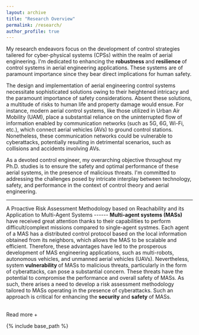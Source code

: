 ```yaml
---
layout: archive
title: "Research Overview"
permalink: /research/
author_profile: true
---
```


My research endeavors focus on the development of control strategies tailered for cyber-physical systems (CPSs) within the realm of aerial engineering. I'm dedicated to enhancing the <strong> robustness </strong> and <strong> resilience </strong> of control systems in aerial engineering applications. These systems are of paramount importance since they bear direct implications for human safety. 

The design and implementation of aerial engineering control systems necessitate sophisticated solutions owing to their heightened intricacy and the paramount importance of safety considerations. Absent these solutions, a multitude of risks to human life and property damage would ensue. For instance, modern aerial control systems, like those utilized in Urban Air Mobility (UAM), place a substantial reliance on the uninterrupted flow of information enabled by communication networks (such as 5G, 6G, Wi-Fi, etc.), which connect aerial vehicles (AVs) to ground control stations. Nonetheless, these communication networks could be vulnerable to cyberattacks, potentially resulting in detrimental scenarios, such as collisions and accidents involving AVs.

As a devoted control engineer, my overarching objective throughout my Ph.D. studies is to ensure the safety and optimal performance of these aerial systems, in the presence of malicious threats. I'm committed to addressing the challenges posed by intricate interplay between technology, safety, and performance in the context of control theory and aerial engineering. 

<hr>
A Proactive Risk Assessment Methodology based on Reachability and its Application to Multi-Agent Systems
------
<div id="dots" style="display:inline"> <strong> Multi-agent systems (MASs) </strong> have received great attention thanks to their capabilities to perform difficult/complext missions compared to single-agent systmes. Each agent of a MAS has a distributed control protocol based on the local information obtained from its neighbors, which allows the MAS to be scalable and efficient. Therefore, these advantages have led to the prosperous development of MAS engineering applications, such as multi-robots, autonomous vehicles, and unmanned aerial vehicles (UAVs). Nevertheless, system <strong> vulnerability </strong> of MASs to malicious threats, particularly in the form of cyberattacks, can pose a substantial concern. These threats have the potential to compromise the performance and overall safety of MASs. As such, there arises a need to develop a risk assessment methodology tailored to MASs operating in the presence of cyberattacks. Such an approach is critical for enhancing the <strong> security </strong> and <strong> safety </strong> of MASs. </div>

<div id="more" style="display:none">
In contrast to single-agent systems, multi-agent systems (MASs) exhibit a distinctive feature wherein the functionality and mission execution of MASs are profoundly reliant on inter-agent communication. For instance, in the context of Urban Air Mobility (UAM), the major tasks of aerial vehicles (AVs) in an urbain environment would be cargo delivery, passenger transporation, and medical service. Moreover, to increase the operational efficiency, AVs will maintain formation control by sharing their vehicle's information (e.g., position and velocity) to achieve it (please refer to Figure 1).

<hr>  
<div style="text-align : center;">
  <img src="/images/Multi-Agent-System.png" alt="MAS" style="width:80%">
  <figcaption> Figure 1: An illustration of the operation of MAS in an urban environment. </figcaption>
</div>

</div>

<hr style="height:2pt; visibility:hidden;" />
<btn onclick="myFunction1()" id="myBtn">Read more +</btn> 

<script>
function myFunction1() {
  var dots = document.getElementById("dots");
  var moreText = document.getElementById("more");
  var btnText = document.getElementById("myBtn");

  if (dots.style.display === "none") {
    dots.style.display = "inline";
    btnText.innerHTML = "Read more +"; 
    moreText.style.display = "none";
  } else {
    dots.style.display = "none";
    btnText.innerHTML = "Read less -"; 
    moreText.style.display = "inline";
  }
}
</script>

{% include base_path %}



